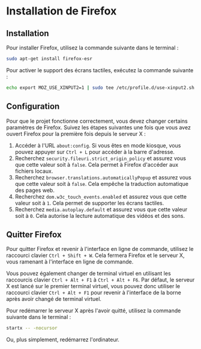 # Installation de Firefox

## Installation

Pour installer Firefox, utilisez la commande suivante dans le terminal :

```bash
sudo apt-get install firefox-esr
```

Pour activer le support des écrans tactiles, exécutez la commande suivante :

```bash
echo export MOZ_USE_XINPUT2=1 | sudo tee /etc/profile.d/use-xinput2.sh
```

## Configuration

Pour que le projet fonctionne correctement, vous devez changer certains paramètres de Firefox. Suivez les étapes suivantes une fois que vous avez ouvert Firefox pour la première fois depuis le serveur X :

1. Accéder à l'URL `about:config`. Si vous êtes en mode kiosque, vous pouvez appuyer sur `Ctrl + L` pour accéder à la barre d'adresse.
2. Recherchez `security.fileuri.strict_origin_policy` et assurez vous que cette valeur soit à `false`. Cela permet à Firefox d'accéder aux fichiers locaux.
3. Recherchez `browser.translations.automaticallyPopup` et assurez vous que cette valeur soit à `false`. Cela empêche la traduction automatique des pages web.
4. Recherchez `dom.w3c_touch_events.enabled` et assurez vous que cette valeur soit à `1`. Cela permet de supporter les écrans tactiles.
5. Recherchez `media.autoplay.default` et assurez vous que cette valeur soit à `0`. Cela autorise la lecture automatique des vidéos et des sons.

## Quitter Firefox

Pour quitter Firefox et revenir à l'interface en ligne de commande, utilisez le raccourci clavier `Ctrl + Shift + W`. Cela fermera Firefox et le serveur X, vous ramenant à l'interface en ligne de commande.

Vous pouvez également changer de terminal virtuel en utilisant les raccourcis clavier `Ctrl + Alt + F1` à `Ctrl + Alt + F6`. Par défaut, le serveur X est lancé sur le premier terminal virtuel, vous pouvez donc utiliser le raccourci clavier `Ctrl + Alt + F1` pour revenir à l'interface de la borne après avoir changé de terminal virtuel.

Pour redémarrer le serveur X après l'avoir quitté, utilisez la commande suivante dans le terminal :

```bash
startx -- -nocursor
```

Ou, plus simplement, redémarrez l'ordinateur.